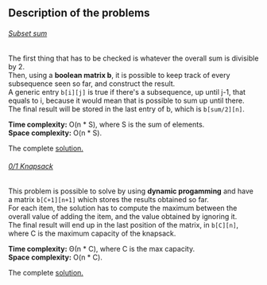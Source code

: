 ## Description of the problems

###### [Subset sum](https://practice.geeksforgeeks.org/problems/subset-sum-problem2014/1)

The first thing that has to be checked is whatever the overall sum is divisible by 2. <br>
Then, using a **boolean matrix b**, it is possible to keep track of every subsequence seen so far, and construct the result.<br>
A generic entry `b[i][j]` is true if there's a subsequence, up until j-1, that equals to i, because it would mean that is possible to sum up until there. <br>
The final result will be stored in the last entry of b, which is `b[sum/2][n]`.

**Time complexity:** O(n * S), where S is the sum of elements. <br>
**Space complexity:** O(n * S).

The complete [solution.](https://github.com/Claire-gip/CompetitiveProgramming-Unipi/blob/master/Lecture_16/subset_sum.cc)


###### [0/1 Knapsack](https://www.spoj.com/problems/KNAPSACK/)

This problem is possible to solve by using **dynamic progamming** and have a matrix `b[C+1][n+1]` which stores the results obtained so far.<br>
For each item, the solution has to compute the maximum between the overall value of adding the item, and the value obtained by ignoring it. <br>
The final result will end up in the last position of the matrix, in `b[C][n]`, where C is the maximum capacity of the knapsack.

**Time complexity:** Θ(n * C), where C is the max capacity. <br>
**Space complexity:** O(n * C).

The complete [solution.](https://github.com/Claire-gip/CompetitiveProgramming-Unipi/blob/master/Lecture_16/knapsack.cc)